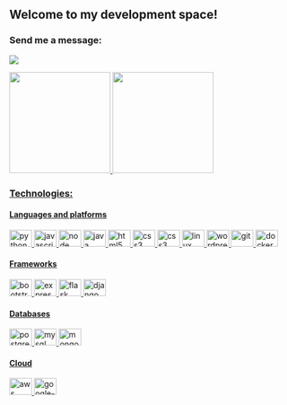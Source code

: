 ## Welcome to my development space!

### Send me a message:

<a href="https://www.linkedin.com/in/matheus-souza-martins/"><img src="https://img.shields.io/badge/LinkedIn-0077B5?style=for-the-badge&logo=linkedin&logoColor=white"></a>


<div>
  <a href="https://github.com/Matheus-Martins13">
  <img height="180em" src="https://github-readme-stats.vercel.app/api?username=Matheus-Martins13&show_icons=true&theme=dark&include_all_commits=true&count_private=true"/>
  <img height="180em" src="https://github-readme-stats.vercel.app/api/top-langs/?username=Matheus-Martins13&layout=compact&langs_count=7&theme=dark"/>
</div>

### Technologies:
 
 <div style="display: inline_block">
  <h4>Languages and platforms</h4>
    <img alt="python" height="30" width="40" src="https://cdn.jsdelivr.net/gh/devicons/devicon/icons/python/python-original.svg">
    <img alt="javascript" height="30" width="40"src="https://cdn.jsdelivr.net/gh/devicons/devicon/icons/javascript/javascript-original.svg">
    <img alt="node" height="30" width="40" src="https://cdn.jsdelivr.net/gh/devicons/devicon/icons/nodejs/nodejs-original.svg">
    <img alt="java" height="30" width="40" src="https://cdn.jsdelivr.net/gh/devicons/devicon/icons/java/java-original.svg">
    <img alt="html5" height="30" width="40" src="https://cdn.jsdelivr.net/gh/devicons/devicon/icons/html5/html5-original.svg">
    <img alt="css3" height="30" width="40" src="https://cdn.jsdelivr.net/gh/devicons/devicon/icons/css3/css3-original.svg">
    <img alt="css3" height="30" width="40" src="https://cdn.jsdelivr.net/gh/devicons/devicon/icons/bash/bash-original.svg">
    <img alt="linux" height="30" width="40" src="https://cdn.jsdelivr.net/gh/devicons/devicon/icons/linux/linux-original.svg">
    <img alt="wordpress" height="30" width="40" src="https://cdn.jsdelivr.net/gh/devicons/devicon/icons/wordpress/wordpress-plain.svg">
    <img alt="git" height="30" width="40" src="https://cdn.jsdelivr.net/gh/devicons/devicon/icons/git/git-original.svg">
    <img alt="docker" height="30" width="40" src="https://cdn.jsdelivr.net/gh/devicons/devicon/icons/docker/docker-original.svg">

  <h4>Frameworks</h4>
    <img alt="bootstrap" height="30" width="40" src="https://cdn.jsdelivr.net/gh/devicons/devicon/icons/bootstrap/bootstrap-original.svg">
    <img alt="express" height="30" width="40" src="https://cdn.jsdelivr.net/gh/devicons/devicon/icons/express/express-original.svg">
    <img alt="flask" height="30" width="40"src="https://cdn.jsdelivr.net/gh/devicons/devicon/icons/flask/flask-original.svg" />
    <img alt="django" height="30" width="40"src="https://cdn.jsdelivr.net/gh/devicons/devicon/icons/django/django-plain.svg" />
   
  <h4>Databases</h4>
    <img alt="postgresql" height="30" width="40" src="https://cdn.jsdelivr.net/gh/devicons/devicon/icons/postgresql/postgresql-plain.svg">
    <img alt="mysql" height="30" width="40" src="https://cdn.jsdelivr.net/gh/devicons/devicon/icons/mysql/mysql-original.svg">
    <img alt="mongodb" height="30" width="40" src="https://cdn.jsdelivr.net/gh/devicons/devicon/icons/mongodb/mongodb-original.svg">
   
  <h4>Cloud</h4>
    <img alt="aws" height="30" width="40" src="https://cdn.jsdelivr.net/gh/devicons/devicon/icons/amazonwebservices/amazonwebservices-original.svg">
    <img alt="google-cloud-platform" height="30" width="40" src="https://cdn.jsdelivr.net/gh/devicons/devicon/icons/googlecloud/googlecloud-original.svg">
</div>
<br>
 
